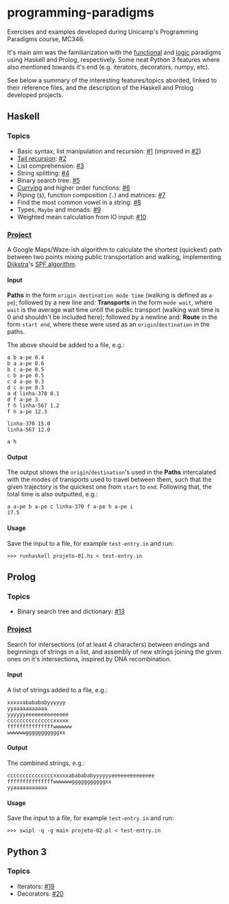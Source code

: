 
# programming-paradigms
Exercises and examples developed during Unicamp's Programming Paradigms course, MC346.

It's main aim was the familiarization with the [functional](https://en.wikipedia.org/wiki/Functional_programming) and [logic](https://en.wikipedia.org/wiki/Logic_programming) paradigms using Haskell and Prolog, respectively. Some neat Python 3 features where also mentioned towards it's end (e.g. iterators, decorators, numpy, etc).

See below a summary of the interesting features/topics aborded, linked to their reference files, and the description of the Haskell and Prolog developed projects.

## Haskell
### Topics
- Basic syntax, list manipulation and recursion: [#1](https://github.com/laurelkeys/programming-paradigms/blob/master/aula-01.hs) (improved in [#2](https://github.com/laurelkeys/programming-paradigms/blob/master/aula-02.hs))
- [Tail recursion](https://en.wikipedia.org/wiki/Tail_call): [#2](https://github.com/laurelkeys/programming-paradigms/blob/master/aula-02.hs)
- List comprehension: [#3](https://github.com/laurelkeys/programming-paradigms/blob/master/aula-03.hs)
- String splitting: [#4](https://github.com/laurelkeys/programming-paradigms/blob/master/aula-04.hs)
- Binary search tree: [#5](https://github.com/laurelkeys/programming-paradigms/blob/master/aula-05.hs)
- [Currying](https://en.wikipedia.org/wiki/Currying) and higher order functions: [#6](https://github.com/laurelkeys/programming-paradigms/blob/master/aula-06.hs)
- Piping (`$`), function composition (`.`) and matrices: [#7](https://github.com/laurelkeys/programming-paradigms/blob/master/aula-07.hs)
- Find the most common vowel in a string: [#8](https://github.com/laurelkeys/programming-paradigms/blob/master/aula-08.hs)
- Types, `Maybe` and monads: [#9](https://github.com/laurelkeys/programming-paradigms/blob/master/aula-09.hs)
- Weighted mean calculation from IO input: [#10](https://github.com/laurelkeys/programming-paradigms/blob/master/aula-10.hs)
### [Project](https://github.com/laurelkeys/programming-paradigms/blob/master/projeto-01.hs)
A Google Maps/Waze-ish algorithm to calculate the shortest (quickest) path between two points mixing public transportation and walking, implementing [Dijkstra](https://youtu.be/AKiq3JxCVi4?t=10)'s [SPF algorithm](https://en.wikipedia.org/wiki/Dijkstra%27s_algorithm).
#### Input
**Paths** in the form `origin destination mode time` (walking is defined as `a-pe`); followed by a new line and:
**Transports** in the form `mode wait`, where `wait` is the average wait time untill the public transport (walking wait time is 0 and shouldn't be included here); followed by a newline and:
**Route** in the form `start end`, where these were used as an `origin`/`destination` in the paths.

The above should be added to a file, e.g.:
```
a b a-pe 0.4
b a a-pe 0.6
b c a-pe 0.5 
c b a-pe 0.5
c d a-pe 0.3
d c a-pe 0.3
a d linha-370 0.1
d f a-pe 3
f h linha-567 1.2
f h a-pe 12.3

linha-370 15.0
linha-567 12.0

a h
```
#### Output
The output shows the `origin`/`destination`'s used in the **Paths** intercalated with the modes of transports used to travel between them, such that the given  trajectory is the quickest one from `start` to `end`. 
Following that, the total time is also outputted, e.g.:
```
a a-pe b a-pe c linha-370 f a-pe h a-pe i
17.5
```
#### Usage
Save the input to a file, for example `test-entry.in` and run:
```
>>> runhaskell projeto-01.hs < test-entry.in
```

## Prolog
### Topics
- Binary search tree and dictionary: [#13](https://github.com/laurelkeys/programming-paradigms/blob/master/aula-13.pl)
### [Project](https://github.com/laurelkeys/programming-paradigms/blob/master/projeto-02.pl)
Search for intersections (of at least 4 characters) between endings and beginnings of strings in a list, and assembly of new strings joining the given ones on it's intersections, inspired by DNA recombination.
#### Input
A list of strings added to a file, e.g.:
```
xxxxxababababyyyyyy
yyaaaaaaaaaaa
yyyyyyeeeeeeeeeeeeee
cccccccccccccccxxxxx
fffffffffffffffwwwwww
wwwwwwgggggggggggxx
```
#### Output
The combined strings, e.g.:
```
cccccccccccccccxxxxxababababyyyyyyeeeeeeeeeeeeee
fffffffffffffffwwwwwwgggggggggggxx
yyaaaaaaaaaaa
```
#### Usage
Save the input to a file, for example `test-entry.in` and run:
```
>>> swipl -q -g main projeto-02.pl < test-entry.in
```

## Python 3
### Topics
- Iterators: [#19](https://github.com/laurelkeys/programming-paradigms/blob/master/aula-19.py)
- Decorators: [#20](https://github.com/laurelkeys/programming-paradigms/blob/master/aula-20.py)
